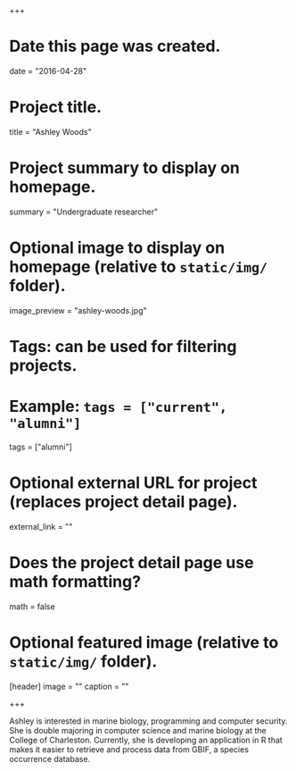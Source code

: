 +++
# Date this page was created.
date = "2016-04-28"

# Project title.
title = "Ashley Woods"

# Project summary to display on homepage.
summary = "Undergraduate researcher"

# Optional image to display on homepage (relative to `static/img/` folder).
image_preview = "ashley-woods.jpg"

# Tags: can be used for filtering projects.
# Example: `tags = ["current", "alumni"]`
tags = ["alumni"]

# Optional external URL for project (replaces project detail page).
external_link = ""

# Does the project detail page use math formatting?
math = false

# Optional featured image (relative to `static/img/` folder).
[header]
image = ""
caption = ""

+++

Ashley is interested in marine biology, programming and computer security. 
She is double majoring in computer science and marine biology at the College of Charleston. 
Currently, she is developing an application in R that makes it easier to retrieve and process data from GBIF, a species occurrence database.